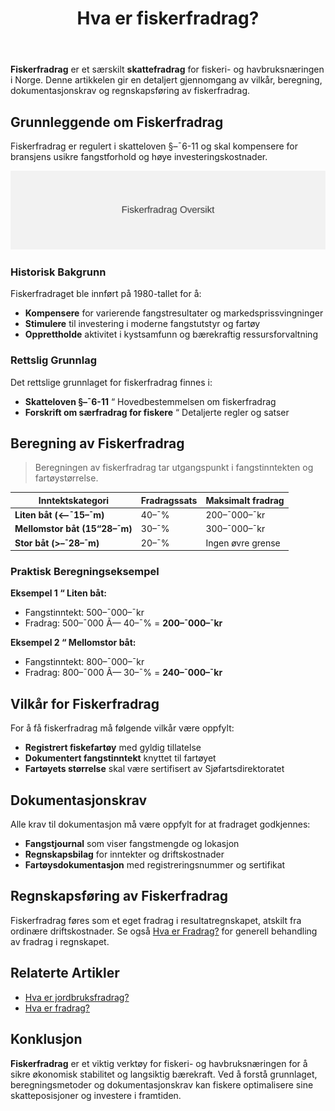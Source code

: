 ﻿---
title: "Hva er fiskerfradrag?"
seoTitle: "Hva er fiskerfradrag?"
description: '**Fiskerfradrag** er et særskilt **skattefradrag** for fiskeri- og havbruksnæringen i Norge. Denne artikkelen gir en detaljert gjennomgang av vilkår, beregni...'
---

**Fiskerfradrag** er et særskilt **skattefradrag** for fiskeri- og havbruksnæringen i Norge. Denne artikkelen gir en detaljert gjennomgang av vilkår, beregning, dokumentasjonskrav og regnskapsføring av fiskerfradrag.

## Grunnleggende om Fiskerfradrag

Fiskerfradrag er regulert i skatteloven §–¯6-11 og skal kompensere for bransjens usikre fangstforhold og høye investeringskostnader.

![Fiskerfradrag Oversikt](fiskerfradrag-oversikt.svg)

### Historisk Bakgrunn

Fiskerfradraget ble innført på 1980-tallet for å:

* **Kompensere** for varierende fangstresultater og markedsprissvingninger
* **Stimulere** til investering i moderne fangstutstyr og fartøy
* **Opprettholde** aktivitet i kystsamfunn og bærekraftig ressursforvaltning

### Rettslig Grunnlag

Det rettslige grunnlaget for fiskerfradrag finnes i:

* **Skatteloven §–¯6-11** “ Hovedbestemmelsen om fiskerfradrag
* **Forskrift om særfradrag for fiskere** “ Detaljerte regler og satser

## Beregning av Fiskerfradrag

> Beregningen av fiskerfradrag tar utgangspunkt i fangstinntekten og fartøystørrelse.

| Inntektskategori                 | Fradragssats | Maksimalt fradrag |
|----------------------------------|--------------|-------------------|
| **Liten båt (<–¯15–¯m)**           | 40–¯%         | 200–¯000–¯kr        |
| **Mellomstor båt (15“28–¯m)**     | 30–¯%         | 300–¯000–¯kr        |
| **Stor båt (>–¯28–¯m)**            | 20–¯%         | Ingen øvre grense |

### Praktisk Beregningseksempel

**Eksempel 1 “ Liten båt:**  
- Fangstinntekt: 500–¯000–¯kr  
- Fradrag: 500–¯000 Ã— 40–¯% = **200–¯000–¯kr**

**Eksempel 2 “ Mellomstor båt:**  
- Fangstinntekt: 800–¯000–¯kr  
- Fradrag: 800–¯000 Ã— 30–¯% = **240–¯000–¯kr**

## Vilkår for Fiskerfradrag

For å få fiskerfradrag må følgende vilkår være oppfylt:

* **Registrert fiskefartøy** med gyldig tillatelse
* **Dokumentert fangstinntekt** knyttet til fartøyet
* **Fartøyets størrelse** skal være sertifisert av Sjøfartsdirektoratet

## Dokumentasjonskrav

Alle krav til dokumentasjon må være oppfylt for at fradraget godkjennes:

* **Fangstjournal** som viser fangstmengde og lokasjon
* **Regnskapsbilag** for inntekter og driftskostnader
* **Fartøysdokumentasjon** med registreringsnummer og sertifikat

## Regnskapsføring av Fiskerfradrag

Fiskerfradrag føres som et eget fradrag i resultatregnskapet, atskilt fra ordinære driftskostnader. Se også [Hva er Fradrag?](/blogs/regnskap/hva-er-fradrag "Hva er Fradrag i Regnskap? Komplett Guide til Skattefradrag og Regnskapsføring") for generell behandling av fradrag i regnskapet.

## Relaterte Artikler

* [Hva er jordbruksfradrag?](/blogs/regnskap/hva-er-jordbruksfradrag "Hva er Jordbruksfradrag? Komplett Guide til Landbruksfradrag og Skattefordeler")
* [Hva er fradrag?](/blogs/regnskap/hva-er-fradrag "Hva er Fradrag i Regnskap? Komplett Guide til Skattefradrag og Regnskapsføring")

## Konklusjon

**Fiskerfradrag** er et viktig verktøy for fiskeri- og havbruksnæringen for å sikre økonomisk stabilitet og langsiktig bærekraft. Ved å forstå grunnlaget, beregningsmetoder og dokumentasjonskrav kan fiskere optimalisere sine skatteposisjoner og investere i framtiden.










